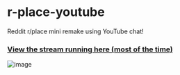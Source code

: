 # r-place-youtube
Reddit r/place mini remake using YouTube chat!

### [View the stream running here (most of the time)](https://youtube-place.codingmaster398.repl.co/)

![image](https://user-images.githubusercontent.com/55938439/163556922-840b75b6-db5e-4601-a5cd-e93d43c6c268.png)
